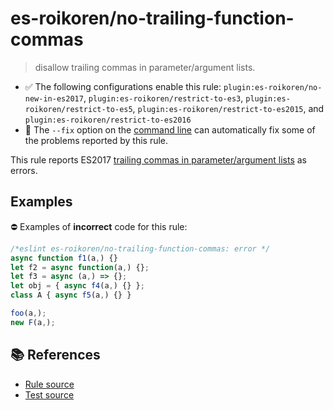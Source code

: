 # es-roikoren/no-trailing-function-commas
> disallow trailing commas in parameter/argument lists.

- ✅ The following configurations enable this rule: `plugin:es-roikoren/no-new-in-es2017`, `plugin:es-roikoren/restrict-to-es3`, `plugin:es-roikoren/restrict-to-es5`, `plugin:es-roikoren/restrict-to-es2015`, and `plugin:es-roikoren/restrict-to-es2016`
- 🔧 The `--fix` option on the [command line](https://eslint.org/docs/user-guide/command-line-interface#fixing-problems) can automatically fix some of the problems reported by this rule.

This rule reports ES2017 [trailing commas in parameter/argument lists](https://github.com/tc39/proposal-trailing-function-commas#readme) as errors.

## Examples

⛔ Examples of **incorrect** code for this rule:

```js
/*eslint es-roikoren/no-trailing-function-commas: error */
async function f1(a,) {}
let f2 = async function(a,) {};
let f3 = async (a,) => {};
let obj = { async f4(a,) {} };
class A { async f5(a,) {} }

foo(a,);
new F(a,);
```

## 📚 References

- [Rule source](https://github.com/roikoren755/eslint-plugin-es/blob/v2.0.1/src/rules/no-trailing-function-commas.ts)
- [Test source](https://github.com/roikoren755/eslint-plugin-es/blob/v2.0.1/tests/src/rules/no-trailing-function-commas.ts)
